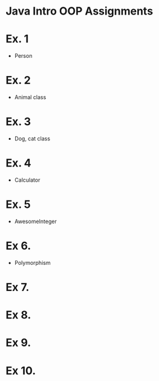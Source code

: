 # Java Intro OOP Assignments

# Ex. 1
- Person

# Ex. 2
- Animal class

# Ex. 3
- Dog, cat class

# Ex. 4
- Calculator

# Ex. 5
- AwesomeInteger

# Ex 6.
- Polymorphism

# Ex 7.

# Ex 8.

# Ex 9.

# Ex 10.

